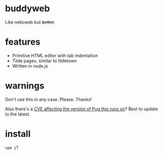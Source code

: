 # buddyweb
Like nekoweb but ~~better~~.

# features
- Primitive HTML editor with tab indentation
- Tilde pages, similar to tildetown
- Written in node.js

# warnings
Don't use this in any case. Please. Thanks!

Also there's a [CVE affecting the version of Pug this runs on](https://nvd.nist.gov/vuln/detail/CVE-2024-36361)? Best to update to the latest.

# install
`npm i`?
